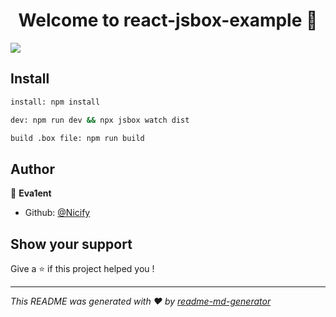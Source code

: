 <h1 align="center">Welcome to react-jsbox-example 👋</h1>
<p>
  <img src="https://img.shields.io/badge/version-1.0.0-blue.svg?cacheSeconds=2592000" />
</p>

## Install

```sh
install: npm install

dev: npm run dev && npx jsbox watch dist

build .box file: npm run build
```

## Author

👤 **Eva1ent**

- Github: [@Nicify](https://github.com/Nicify)

## Show your support

Give a ⭐️ if this project helped you !

---

_This README was generated with ❤️ by [readme-md-generator](https://github.com/kefranabg/readme-md-generator)_
